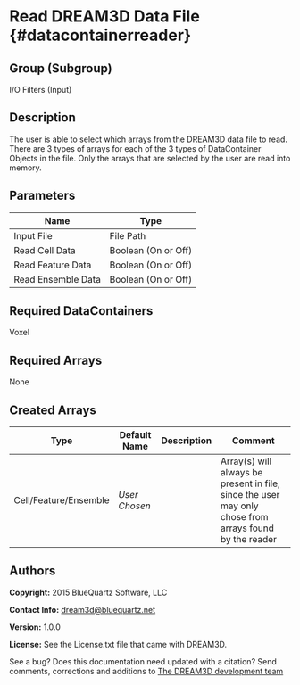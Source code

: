 Read DREAM3D Data File {#datacontainerreader}
====

## Group (Subgroup) ##
I/O Filters (Input)

## Description ##

The user is able to select which arrays from the DREAM3D data file to read. There are 3 types of arrays for each of the 3 types of DataContainer Objects in the file. Only the arrays that are selected by the user are read into memory.

## Parameters ##

| Name | Type |
|------|------|
| Input File | File Path |
| Read Cell Data | Boolean (On or Off) |
| Read Feature Data | Boolean (On or Off) |
| Read Ensemble Data | Boolean (On or Off) |

## Required DataContainers ##
Voxel

## Required Arrays ##
None

## Created Arrays ##
| Type | Default Name | Description | Comment |
|------|--------------|-------------|---------|
| Cell/Feature/Ensemble | *User Chosen* |  | Array(s) will always be present in file, since the user may only chose from arrays found by the reader |


## Authors ##

**Copyright:** 2015 BlueQuartz Software, LLC

**Contact Info:** dream3d@bluequartz.net

**Version:** 1.0.0

**License:**  See the License.txt file that came with DREAM3D.




See a bug? Does this documentation need updated with a citation? Send comments, corrections and additions to [The DREAM3D development team](mailto:dream3d@bluequartz.net?subject=Documentation%20Correction)

